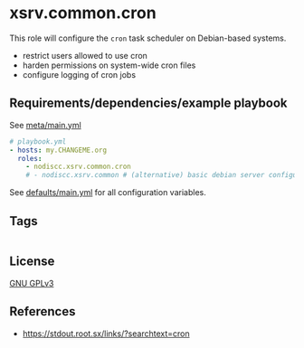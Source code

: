 # xsrv.common.cron

This role will configure the `cron` task scheduler on Debian-based systems.

- restrict users allowed to use cron
- harden permissions on system-wide cron files
- configure logging of cron jobs


## Requirements/dependencies/example playbook

See [meta/main.yml](meta/main.yml)

```yaml
# playbook.yml
- hosts: my.CHANGEME.org
  roles:
    - nodiscc.xsrv.common.cron
    # - nodiscc.xsrv.common # (alternative) basic debian server configuration including cron
```

See [defaults/main.yml](defaults/main.yml) for all configuration variables.


## Tags

<!--BEGIN TAGS LIST-->
```
```
<!--END TAGS LIST-->


## License

[GNU GPLv3](../../LICENSE)


## References

- https://stdout.root.sx/links/?searchtext=cron
